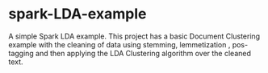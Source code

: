 # spark-LDA-example

A simple Spark LDA example. This project has a basic Document Clustering example with the cleaning of data using stemming, lemmetization , pos-tagging and then applying the LDA Clustering algorithm over the cleaned text.

